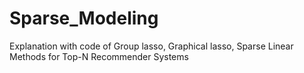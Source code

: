 # Sparse_Modeling
Explanation with code of Group lasso, Graphical lasso, Sparse Linear Methods for Top-N Recommender Systems
